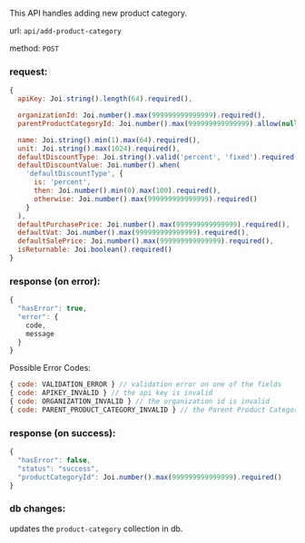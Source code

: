 This API handles adding new product category.

url: `api/add-product-category`

method: `POST`

### request: 
```js
{
  apiKey: Joi.string().length(64).required(),

  organizationId: Joi.number().max(999999999999999).required(),
  parentProductCategoryId: Joi.number().max(999999999999999).allow(null).required(),

  name: Joi.string().min(1).max(64).required(),
  unit: Joi.string().max(1024).required(),
  defaultDiscountType: Joi.string().valid('percent', 'fixed').required(),
  defaultDiscountValue: Joi.number().when(
    'defaultDiscountType', { 
      is: 'percent', 
      then: Joi.number().min(0).max(100).required(), 
      otherwise: Joi.number().max(999999999999999).required() 
    }
  ),
  defaultPurchasePrice: Joi.number().max(999999999999999).required(),
  defaultVat: Joi.number().max(999999999999999).required(),
  defaultSalePrice: Joi.number().max(999999999999999).required(),
  isReturnable: Joi.boolean().required()
}
```

### response (on error):
```js
{
  "hasError": true,
  "error": {
    code,
    message
  }
}
```

Possible Error Codes:
```js
{ code: VALIDATION_ERROR } // validation error on one of the fields
{ code: APIKEY_INVALID } // the api key is invalid
{ code: ORGANIZATION_INVALID } // the organization id is invalid
{ code: PARENT_PRODUCT_CATEGORY_INVALID } // the Parent Product Category is invalid
```

### response (on success):
```js
{
  "hasError": false,
  "status": "success",
  "productCategoryId": Joi.number().max(999999999999999).required()
}
```

### db changes:
updates the `product-category` collection in db.